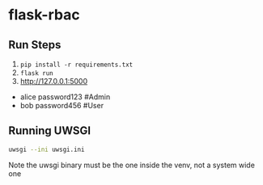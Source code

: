 # flask-rbac

## Run Steps
1. `pip install -r requirements.txt`
2. `flask run`
3. http://127.0.0.1:5000


- alice password123  #Admin
- bob password456  #User

## Running UWSGI
```bash
uwsgi --ini uwsgi.ini
```
Note the uwsgi binary must be the one inside the venv, not a system wide one